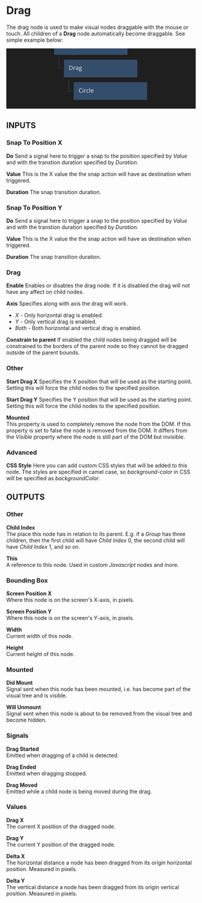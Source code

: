 # Drag

The drag node is used to make visual nodes draggable with the mouse or touch. All children of a **Drag** node automatically become draggable. See simple example below:

<div class="ndl-images">
    <img src="/nodes/visual/drag.png" class="ndl-image med"></img>  
</div>

<div class = "node-inputs">

## INPUTS

### Snap To Position X

**Do**
Send a signal here to trigger a snap to the position specified by _Value_ and with the transtion duration specified by _Duration_.

**Value**
This is the X value the the snap action will have as destination when triggered.

**Duration**
The snap transition duration.

### Snap To Position Y

**Do**
Send a signal here to trigger a snap to the position specified by _Value_ and with the transtion duration specified by _Duration_.

**Value**
This is the X value the the snap action will have as destination when triggered.

**Duration**
The snap transition duration.

### Drag

**Enable**
Enables or disables the drag node. If it is disabled the drag will not have any affect on child nodes.

**Axis**
Specifies along with axis the drag will work.

- _X_ - Only horizontal drag is enabled.
- _Y_ - Only vertical drag is enabled.
- _Both_ - Both horizontal and vertical drag is enabled.

**Constrain to parent**
If enabled the child nodes being dragged will be constrained to the borders of the parent node so they cannot be dragged outside of the parent bounds.

### Other

**Start Drag X**
Specifies the X position that will be used as the starting point. Setting this will force the child nodes to the specified position.

**Start Drag Y**
Specifies the Y position that will be used as the starting point. Setting this will force the child nodes to the specified position.

**Mounted**  
This property is used to completely remove the node from the DOM. If this property is set to false the node is removed from the DOM. It differs from the _Visible_ property where the node is still part of the DOM but invisible.

### Advanced

**CSS Style**
Here you can add custom CSS styles that will be added to this node. The styles are specified in camel case, so _background-color_ in CSS will be specified as _backgroundColor_.

## OUTPUTS

### Other

**Child Index**  
The place this node has in relation to its parent. E.g. if a _Group_ has three children, then the first child will have _Child Index_ 0, the second child will have _Child Index_ 1, and so on.

**This**  
A reference to this node. Used in custom _Javascript_ nodes and more.

### Bounding Box

**Screen Position X**  
Where this node is on the screen's X-axis, in pixels.

**Screen Position Y**  
Where this node is on the screen's Y-axis, in pixels.

**Width**  
Current width of this node.

**Height**  
Current height of this node.

### Mounted

**Did Mount**  
Signal sent when this node has been mounted, i.e. has become part of the visual tree and is visible.

**Will Unmount**  
Signal sent when this node is about to be removed from the visual tree and become hidden.

### Signals

**Drag Started**  
Emitted when dragging of a child is detected.

**Drag Ended**  
Emitted when dragging stopped.

**Drag Moved**  
Emitted while a child node is being moved during the drag.

### Values

**Drag X**  
The current X position of the dragged node.

**Drag Y**  
The current Y position of the dragged node.

**Delta X**  
The horizontal distance a node has been dragged from its origin horizontal position. Measured in pixels.

**Delta Y**  
The vertical distance a node has been dragged from its origin vertical position. Measured in pixels.
